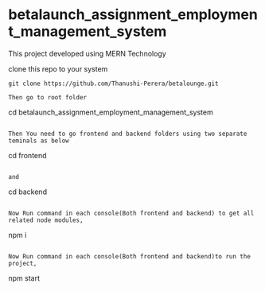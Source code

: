 # betalaunch_assignment_employment_management_system

This project developed using MERN Technology

clone this repo to your system

```
git clone https://github.com/Thanushi-Perera/betalounge.git

Then go to root folder

```

cd betalaunch_assignment_employment_management_system

```

Then You need to go frontend and backend folders using two separate teminals as below

```

cd frontend

```

and

```

cd backend

```

Now Run command in each console(Both frontend and backend) to get all related node modules,

```

npm i

```

Now Run command in each console(Both frontend and backend)to run the project,

```

npm start

```

```
